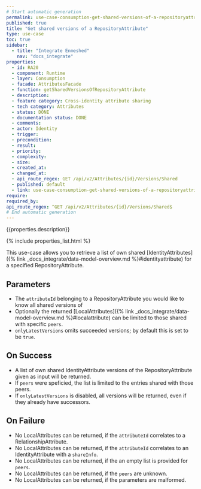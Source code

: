 ```yaml
---
# Start automatic generation
permalink: use-case-consumption-get-shared-versions-of-a-repositoryattribute
published: true
title: "Get shared versions of a RepositoryAttribute"
type: use-case
toc: true
sidebar:
  - title: "Integrate Enmeshed"
    nav: "docs_integrate"
properties:
  - id: RA20
  - component: Runtime
  - layer: Consumption
  - facade: AttributesFacade
  - function: getSharedVersionsOfRepositoryAttribute
  - description:
  - feature category: Cross-identity attribute sharing
  - tech category: Attributes
  - status: DONE
  - documentation status: DONE
  - comments:
  - actor: Identity
  - trigger:
  - precondition:
  - result:
  - priority:
  - complexity:
  - size:
  - created_at:
  - changed_at:
  - api_route_regex: GET /api/v2/Attributes/{id}/Versions/Shared
  - published: default
  - link: use-case-consumption-get-shared-versions-of-a-repositoryattribute
require:
required_by:
api_route_regex: ^GET /api/v2/Attributes/{id}/Versions/Shared$
# End automatic generation
---
```


{{properties.description}}

{% include properties_list.html %}

This use-case allows you to retrieve a list of own shared [IdentityAttributes]({% link _docs_integrate/data-model-overview.md %}#identityattribute) for a specified RepositoryAttribute.

## Parameters

- The `attributeId` belonging to a RepositoryAttribute you would like to know all shared versions of
- Optionally the returned [LocalAttributes]({% link _docs_integrate/data-model-overview.md %}#localattribute) can be limited to those shared with specific `peers`.
- `onlyLatestVersions` omits succeeded versions; by default this is set to be `true`.

## On Success

- A list of own shared IdentityAttribute versions of the RepositoryAttribute given as input will be returned.
- If `peers` were speficied, the list is limited to the entries shared with those peers.
- If `onlyLatestVersions` is disabled, all versions will be returned, even if they already have successors.

## On Failure

- No LocalAttributes can be returned, if the `attributeId` correlates to a RelationshipAttribute.
- No LocalAttributes can be returned, if the `attributeId` correlates to an IdentityAttribute with a `shareInfo`.
- No LocalAttributes can be returned, if the an empty list is provided for `peers`.
- No LocalAttributes can be returned, if the `peers` are unknown.
- No LocalAttributes can be returned, if the parameters are malformed.
